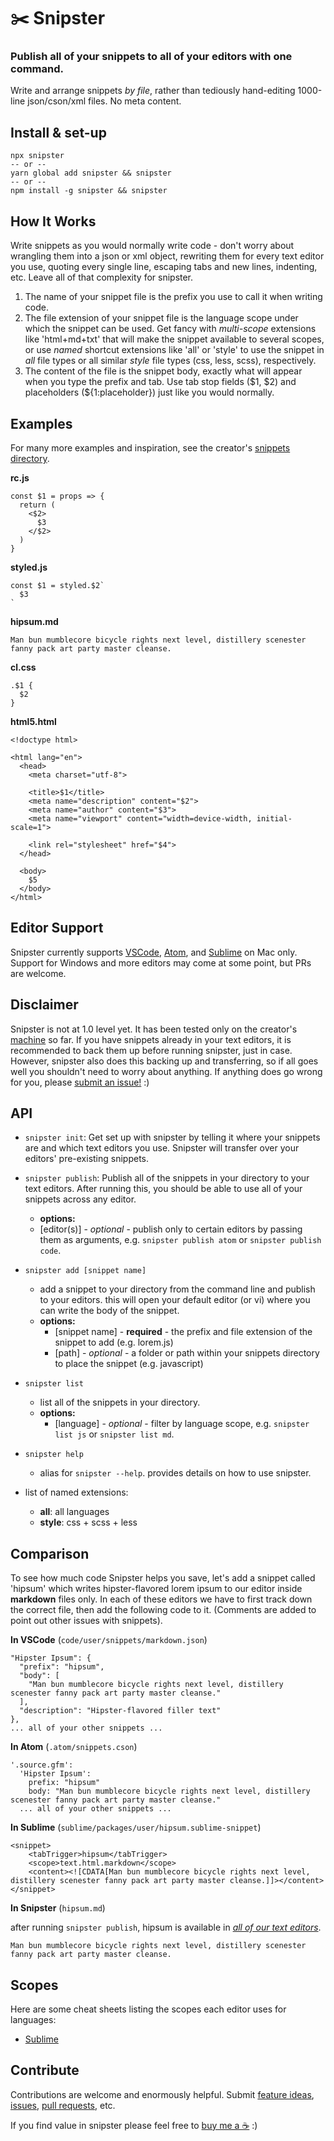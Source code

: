 # ✂️ Snipster

### Publish all of your snippets to all of your editors with one command.

Write and arrange snippets _by file_, rather than tediously hand-editing 1000-line json/cson/xml files. No meta content.

## Install & set-up

```
npx snipster
-- or --
yarn global add snipster && snipster
-- or --
npm install -g snipster && snipster
```

## How It Works

Write snippets as you would normally write code - don't worry about wrangling them into a json or xml object, rewriting them for every text editor you use, quoting every single line, escaping tabs and new lines, indenting, etc. Leave all of that complexity for snipster.

1. The name of your snippet file is the prefix you use to call it when writing code.
2. The file extension of your snippet file is the language scope under which the snippet can be used. Get fancy with _multi-scope_ extensions like 'html+md+txt' that will make the snippet available to several scopes, or use _named_ shortcut extensions like 'all' or 'style' to use the snippet in _all_ file types or all similar _style_ file types (css, less, scss), respectively.
3. The content of the file is the snippet body, exactly what will appear when you type the prefix and tab. Use tab stop fields ($1, $2) and placeholders (\${1:placeholder}) just like you would normally.

## Examples

For many more examples and inspiration, see the creator's [snippets directory](https://github.com/jhanstra/dotfiles/tree/master/snippets).

**rc.js**

```
const $1 = props => {
  return (
    <$2>
      $3
    </$2>
  )
}
```

**styled.js**

```
const $1 = styled.$2`
  $3
`
```

**hipsum.md**

```
Man bun mumblecore bicycle rights next level, distillery scenester fanny pack art party master cleanse.
```

**cl.css**

```
.$1 {
  $2
}
```

**html5.html**

```
<!doctype html>

<html lang="en">
  <head>
    <meta charset="utf-8">

    <title>$1</title>
    <meta name="description" content="$2">
    <meta name="author" content="$3">
    <meta name="viewport" content="width=device-width, initial-scale=1">

    <link rel="stylesheet" href="$4">
  </head>

  <body>
    $5
  </body>
</html>
```

## Editor Support

Snipster currently supports [VSCode](https://code.visualstudio.com/), [Atom](https://atom.io/), and [Sublime](https://www.sublimetext.com/) on Mac only. Support for Windows and more editors may come at some point, but PRs are welcome.

## Disclaimer

Snipster is not at 1.0 level yet. It has been tested only on the creator's [machine](http://i.memecaptain.com/gend_images/fAu8Pg.png) so far. If you have snippets already in your text editors, it is recommended to back them up before running snipster, just in case. However, snipster also does this backing up and transferring, so if all goes well you shouldn't need to worry about anything. If anything does go wrong for you, please [submit an issue!](https://github.com/jhanstra/snipster/issues/new) :)

## API

- `snipster init`: Get set up with snipster by telling it where your snippets are and which text editors you use. Snipster will transfer over your editors' pre-existing snippets.

- `snipster publish`: Publish all of the snippets in your directory to your text editors. After running this, you should be able to use all of your snippets across any editor.

  - **options:**
  - [editor(s)] - _optional_ - publish only to certain editors by passing them as arguments, e.g. `snipster publish atom` or `snipster publish code`.

- `snipster add [snippet name]`

  - add a snippet to your directory from the command line and publish to your editors. this will open your default editor (or vi) where you can write the body of the snippet.
  - **options:**
    - [snippet name] - **required** - the prefix and file extension of the snippet to add (e.g. lorem.js)
    - [path] - _optional_ - a folder or path within your snippets directory to place the snippet (e.g. javascript)

- `snipster list`

  - list all of the snippets in your directory.
  - **options:**
    - [language] - _optional_ - filter by language scope, e.g. `snipster list js` or `snipster list md`.

- `snipster help`

  - alias for `snipster --help`. provides details on how to use snipster.

- list of named extensions:
  - **all**: all languages
  - **style**: css + scss + less

## Comparison

To see how much code Snipster helps you save, let's add a snippet called 'hipsum' which writes hipster-flavored lorem ipsum to our editor inside **markdown** files only. In each of these editors we have to first track down the correct file, then add the following code to it. (Comments are added to point out other issues with snippets).

**In VSCode** (`code/user/snippets/markdown.json`)

```
"Hipster Ipsum": {
  "prefix": "hipsum",
  "body": [
    "Man bun mumblecore bicycle rights next level, distillery scenester fanny pack art party master cleanse."
  ],
  "description": "Hipster-flavored filler text"
},
... all of your other snippets ...
```

**In Atom** (`.atom/snippets.cson`)

```
'.source.gfm':
  'Hipster Ipsum':
    prefix: "hipsum"
    body: "Man bun mumblecore bicycle rights next level, distillery scenester fanny pack art party master cleanse."
  ... all of your other snippets ...
```

**In Sublime** (`sublime/packages/user/hipsum.sublime-snippet`)

```
<snippet>
	<tabTrigger>hipsum</tabTrigger>
	<scope>text.html.markdown</scope>
	<content><![CDATA[Man bun mumblecore bicycle rights next level, distillery scenester fanny pack art party master cleanse.]]></content>
</snippet>

```

**In Snipster** (`hipsum.md`)

after running `snipster publish`, hipsum is available in _[all of our text editors](https://giphy.com/search/mind-blown)_.

```
Man bun mumblecore bicycle rights next level, distillery scenester fanny pack art party master cleanse.
```

## Scopes

Here are some cheat sheets listing the scopes each editor uses for languages:

- [Sublime](https://gist.github.com/J2TeaM/a54bafb082f90c0f20c9)

## Contribute

Contributions are welcome and enormously helpful. Submit [feature ideas](https://github.com/jhanstra/snipster/projects/1), [issues](https://github.com/jhanstra/snipster/issues/new), [pull requests](https://github.com/jhanstra/snipster/pulls), etc.

If you find value in snipster please feel free to [buy me a ☕](https://www.paypal.me/jhanstra/4) :)
